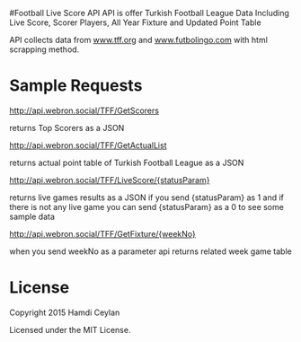 #Football Live Score API 
API is offer Turkish Football League Data Including 
Live Score, Scorer Players, All Year Fixture and Updated Point Table

API collects data from www.tff.org and www.futbolingo.com with html scrapping method.

# Sample Requests


http://api.webron.social/TFF/GetScorers

returns Top Scorers as a JSON

http://api.webron.social/TFF/GetActualList 

returns actual point table of Turkish Football League as a JSON

http://api.webron.social/TFF/LiveScore/{statusParam}

returns live games results as a JSON if you send {statusParam} as 1 
and if there is not any live game you can send {statusParam} as a 0 to see some sample data

http://api.webron.social/TFF/GetFixture/{weekNo}

when you send weekNo as a parameter api returns related week game table

# License
Copyright 2015 Hamdi Ceylan

Licensed under the MIT License.


